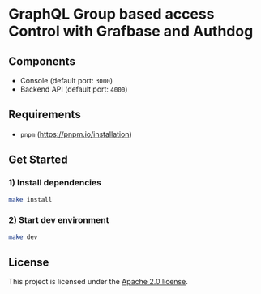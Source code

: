 # GraphQL Group based access Control with Grafbase and Authdog

## Components

- Console (default port: `3000`)
- Backend API (default port: `4000`)

## Requirements

- `pnpm` (https://pnpm.io/installation)

## Get Started

### 1) Install dependencies

```bash
make install
```

### 2) Start dev environment

```bash
make dev
```
## License

This project is licensed under the [Apache 2.0 license](LICENSE).
